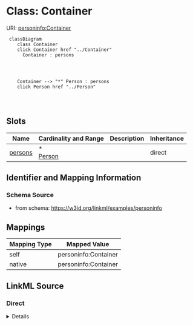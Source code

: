 

# Class: Container



URI: [personinfo:Container](https://w3id.org/linkml/examples/personinfo/Container)






```mermaid
 classDiagram
    class Container
    click Container href "../Container"
      Container : persons
        
          
    
    
    Container --> "*" Person : persons
    click Person href "../Person"

        
      
```




<!-- no inheritance hierarchy -->


## Slots

| Name | Cardinality and Range | Description | Inheritance |
| ---  | --- | --- | --- |
| [persons](persons.md) | * <br/> [Person](Person.md) |  | direct |









## Identifier and Mapping Information







### Schema Source


* from schema: https://w3id.org/linkml/examples/personinfo




## Mappings

| Mapping Type | Mapped Value |
| ---  | ---  |
| self | personinfo:Container |
| native | personinfo:Container |







## LinkML Source

<!-- TODO: investigate https://stackoverflow.com/questions/37606292/how-to-create-tabbed-code-blocks-in-mkdocs-or-sphinx -->

### Direct

<details>
```yaml
name: Container
from_schema: https://w3id.org/linkml/examples/personinfo
attributes:
  persons:
    name: persons
    from_schema: https://w3id.org/linkml/examples/personinfo
    rank: 1000
    domain_of:
    - Container
    range: Person
    multivalued: true
    inlined: true
    inlined_as_list: true

```
</details>

### Induced

<details>
```yaml
name: Container
from_schema: https://w3id.org/linkml/examples/personinfo
attributes:
  persons:
    name: persons
    from_schema: https://w3id.org/linkml/examples/personinfo
    rank: 1000
    alias: persons
    owner: Container
    domain_of:
    - Container
    range: Person
    multivalued: true
    inlined: true
    inlined_as_list: true

```
</details>
